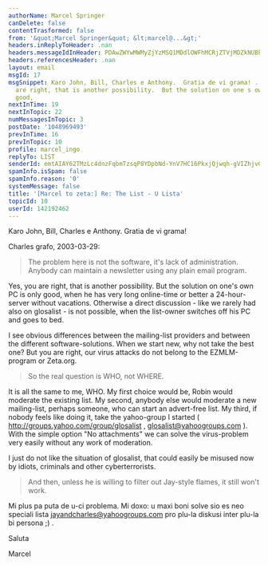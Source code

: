 ```yaml
---
authorName: Marcel Springer
canDelete: false
contentTrasformed: false
from: '&quot;Marcel Springer&quot; &lt;marcel@...&gt;'
headers.inReplyToHeader: .nan
headers.messageIdInHeader: PDAwZWYwMWMyZjYzMSQ1MDdlOWFhMCRjZTVjMDZkNUBkZWZhdWx0Pg==
headers.referencesHeader: .nan
layout: email
msgId: 17
msgSnippet: Karo John, Bill, Charles e Anthony.  Gratia de vi grama! ... Yes, you
  are right, that is another possibility.  But the solution on one s own PC is only
  good,
nextInTime: 19
nextInTopic: 22
numMessagesInTopic: 3
postDate: '1048969493'
prevInTime: 16
prevInTopic: 10
profile: marcel_ingo
replyTo: LIST
senderId: emtAIAY62TMzLc4dnzFqbmTzsqP8YDpbNd-YnV7HC16PkxjQjwqh-gVIZhjvGngzalZK8R2BA5MEJtfAwv2bkYoz8DNbLd1YBX7ihfWu
spamInfo.isSpam: false
spamInfo.reason: '0'
systemMessage: false
title: '[Marcel to zeta:] Re: The List - U Lista'
topicId: 10
userId: 142192462
---
```


Karo John, Bill, Charles e Anthony.  Gratia de vi grama!

Charles grafo, 2003-03-29:
 > The problem here is not the software, it's lack of administration.
 > Anybody can maintain a newsletter using any plain email program.
 
Yes, you are right, that is another possibility.  But the solution on
one's own PC is only good, when he has very long online-time or better
a 24-hour-server without vacations.  Otherwise a direct discussion -
like we rarely had also on glosalist - is not possible, when the
list-owner switches off his PC and goes to bed.

I see obvious differences between the mailing-list providers and
between the different software-solutions.  When we start new, why not
take the best one?  But you are right, our virus attacks do not
belong to the EZMLM-program or Zeta.org.


 > So the real question is WHO, not WHERE.

It is all the same to me, WHO.  My first choice would be, Robin would
moderate the existing list.  My second, anybody else would moderate a
new mailing-list, perhaps someone, who can start an advert-free
list.  My third, if nobody feels like doing it, take the yahoo-group I
started ( http://groups.yahoo.com/group/glosalist ,
glosalist@yahoogroups.com ).  With the simple option "No attachments"
we can solve the virus-problem very easily without any work of
moderation.

I just do not like the situation of glosalist, that could easily be
misused now by idiots, criminals and other cyberterrorists.


 > And then, unless he is willing to filter out Jay-style flames, it
 > still won't work.
 
Mi plus pa puta de u-ci problema.  Mi doxo: u maxi boni solve sio es
neo speciali lista jayandcharles@yahoogroups.com pro plu-la diskusi
inter plu-la bi persona ;) .

Saluta

Marcel






